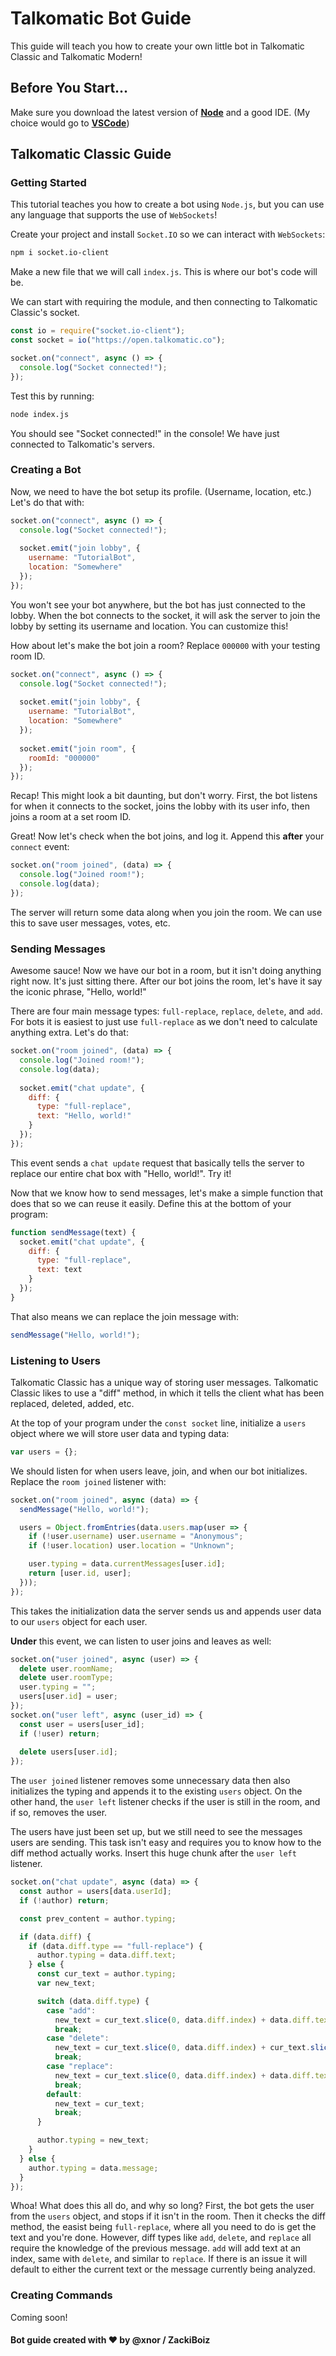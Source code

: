 # Talkomatic Bot Guide

This guide will teach you how to create your own little bot in Talkomatic Classic and Talkomatic Modern!

## Before You Start...

Make sure you download the latest version of **[Node](https://nodejs.org/en/download)** and a good IDE. (My choice would go to **[VSCode](https://code.visualstudio.com/download)**)

## Talkomatic Classic Guide

### Getting Started

This tutorial teaches you how to create a bot using `Node.js`, but you can use any language that supports the use of `WebSockets`!

Create your project and install `Socket.IO` so we can interact with `WebSockets`:
```sh
npm i socket.io-client
```
Make a new file that we will call `index.js`. This is where our bot's code will be.

We can start with requiring the module, and then connecting to Talkomatic Classic's socket.

```js
const io = require("socket.io-client");
const socket = io("https://open.talkomatic.co");

socket.on("connect", async () => {
  console.log("Socket connected!");
});
```

Test this by running:
```sh
node index.js
```
You should see "Socket connected!" in the console! We have just connected to Talkomatic's servers.

### Creating a Bot

Now, we need to have the bot setup its profile. (Username, location, etc.) Let's do that with:
```js
socket.on("connect", async () => {
  console.log("Socket connected!");
  
  socket.emit("join lobby", {
    username: "TutorialBot",
    location: "Somewhere"
  });
});
```
You won't see your bot anywhere, but the bot has just connected to the lobby. When the bot connects to the socket, it will ask the server to join the lobby by setting its username and location. You can customize this!

How about let's make the bot join a room? Replace `000000` with your testing room ID.
```js
socket.on("connect", async () => {
  console.log("Socket connected!");
  
  socket.emit("join lobby", {
    username: "TutorialBot",
    location: "Somewhere"
  });
  
  socket.emit("join room", {
    roomId: "000000"
  });
});
```

Recap! This might look a bit daunting, but don't worry. First, the bot listens for when it connects to the socket, joins the lobby with its user info, then joins a room at a set room ID.

Great! Now let's check when the bot joins, and log it. Append this **after** your `connect` event:
```js
socket.on("room joined", (data) => {
  console.log("Joined room!");
  console.log(data);
});
```
The server will return some data along when you join the room. We can use this to save user messages, votes, etc.

### Sending Messages

Awesome sauce! Now we have our bot in a room, but it isn't doing anything right now. It's just sitting there. After our bot joins the room, let's have it say the iconic phrase, "Hello, world!"

There are four main message types: `full-replace`, `replace`, `delete`, and `add`. For bots it is easiest to just use `full-replace` as we don't need to calculate anything extra. Let's do that:

```js
socket.on("room joined", (data) => {
  console.log("Joined room!");
  console.log(data);
  
  socket.emit("chat update", {
    diff: {
      type: "full-replace",
      text: "Hello, world!"
    }
  });
});
```
This event sends a `chat update` request that basically tells the server to replace our entire chat box with "Hello, world!". Try it!

Now that we know how to send messages, let's make a simple function that does that so we can reuse it easily. Define this at the bottom of your program:

```js
function sendMessage(text) {
  socket.emit("chat update", {
    diff: {
      type: "full-replace",
      text: text
    }
  });
}
```
That also means we can replace the join message with:

```js
sendMessage("Hello, world!");
```

### Listening to Users

Talkomatic Classic has a unique way of storing user messages. Talkomatic Classic likes to use a "diff" method, in which it tells the client what has been replaced, deleted, added, etc.

At the top of your program under the `const socket` line, initialize a `users` object where we will store user data and typing data:

```js
var users = {};
```

We should listen for when users leave, join, and when our bot initializes. Replace the `room joined` listener with:
```js
socket.on("room joined", async (data) => {
  sendMessage("Hello, world!");

  users = Object.fromEntries(data.users.map(user => {
    if (!user.username) user.username = "Anonymous";
    if (!user.location) user.location = "Unknown";

    user.typing = data.currentMessages[user.id];
    return [user.id, user];
  }));
});
```
This takes the initialization data the server sends us and appends user data to our `users` object for each user.

**Under** this event, we can listen to user joins and leaves as well:
```js
socket.on("user joined", async (user) => {
  delete user.roomName;
  delete user.roomType;
  user.typing = "";
  users[user.id] = user;
});
socket.on("user left", async (user_id) => {
  const user = users[user_id];
  if (!user) return;
  
  delete users[user.id];
});
```
The `user joined` listener removes some unnecessary data then also initializes the typing and appends it to the existing `users` object. On the other hand, the `user left` listener checks if the user is still in the room, and if so, removes the user.

The users have just been set up, but we still need to see the messages users are sending. This task isn't easy and requires you to know how to the diff method actually works. Insert this huge chunk after the `user left` listener.
```js
socket.on("chat update", async (data) => {
  const author = users[data.userId];
  if (!author) return;

  const prev_content = author.typing;

  if (data.diff) {
    if (data.diff.type == "full-replace") {
      author.typing = data.diff.text;
    } else {
      const cur_text = author.typing;
      var new_text;

      switch (data.diff.type) {
        case "add":
          new_text = cur_text.slice(0, data.diff.index) + data.diff.text + cur_text.slice(data.diff.index);
          break;
        case "delete":
          new_text = cur_text.slice(0, data.diff.index) + cur_text.slice(data.diff.index + data.diff.count);
          break;
        case "replace":
          new_text = cur_text.slice(0, data.diff.index) + data.diff.text + cur_text.slice(data.diff.index + data.diff.text.length + 1);
          break;
        default:
          new_text = cur_text;
          break;
      }

      author.typing = new_text;
    }
  } else {
    author.typing = data.message;
  }
});
```
Whoa! What does this all do, and why so long? First, the bot gets the user from the `users` object, and stops if it isn't in the room. Then it checks the diff method, the easist being `full-replace`, where all you need to do is get the text and you're done. However, diff types like `add`, `delete`, and `replace` all require the knowledge of the previous message. `add` will add text at an index, same with `delete`, and similar to `replace`. If there is an issue it will default to either the current text or the message currently being analyzed.

### Creating Commands

Coming soon!

#### Bot guide created with :heart: by @xnor / ZackiBoiz
